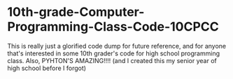 ﻿# 10th-grade-Computer-Programming-Class-Code-10CPCC

This is really just a glorified code dump for future reference, and for anyone that's interested in some 10th grader's code for high school programming class. Also, PYHTON'S AMAZING!!!! (and I created this my senior year of high school before I forgot)
